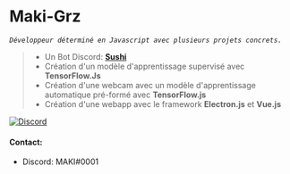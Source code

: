 # Maki-Grz
*`Développeur déterminé en Javascript avec plusieurs projets concrets.`*
>* Un Bot Discord: **[Sushi](https://discord.com/api/oauth2/authorize?client_id=691343374715977839&permissions=4294967287&scope=bot)**
>* Création d'un modèle d'apprentissage supervisé avec **TensorFlow.Js**
>* Création d'une webcam avec un modèle d'apprentissage automatique pré-formé avec **TensorFlow.js**
>* Création d'une webapp avec le framework **Electron.js** et **Vue.js**

[![Discord](https://camo.githubusercontent.com/4c89d7d3cf8746d90bf010996b32192f4a053048f89fee353f2dee5216f4dd63/68747470733a2f2f696d672e736869656c64732e696f2f62616467652f2d4a6f696e2532306d79253230446973636f72642532307365727665722532306e6f772d3732383964613f7374796c653d666f722d7468652d6261646765266c6f676f3d646973636f7264266c6f676f436f6c6f723d7768697465)](https://discord.gg/gaBzAVZ)

#### Contact:  
- Discord: MAKI#0001

